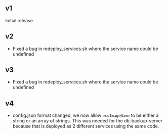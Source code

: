 ## v1

Initial release

## v2

- Fixed a bug in redeploy_services.sh where the service name could be undefined

## v3

- Fixed a bug in redeploy_services.sh where the service name could be undefined

## v4

- config.json format changed, we now allow `ecsImageName` to be either a string or an array of strings.
This was needed for the db-backup-server because that is deployed as 2 different services using the same code.

